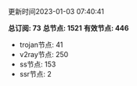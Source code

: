 更新时间2023-01-03 07:40:41

**总订阅: 73**
**总节点: 1521**
**有效节点: 446**
- trojan节点: 41
- v2ray节点: 250
- ss节点: 153
- ssr节点: 2
